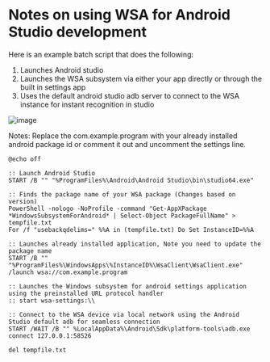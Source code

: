 # Notes on using WSA for Android Studio development

Here is an example batch script that does the following:
1. Launches Android studio
2. Launches the WSA subsystem via either your app directly or through the built in settings app
3. Uses the default android studio adb server to connect to the WSA instance for instant recognition in studio

![image](https://user-images.githubusercontent.com/2042793/218284168-8f69ff72-94a3-4bb5-b9f3-c0e852ea8d51.png)

Notes: 
  Replace the com.example.program with your already installed android package id or comment it out and uncomment the settings line. 
```batch
@echo off

:: Launch Android Studio
START /B "" "%ProgramFiles%\Android\Android Studio\bin\studio64.exe"

:: Finds the package name of your WSA package (Changes based on version)
PowerShell -nologo -NoProfile -command "Get-AppXPackage *WindowsSubsystemForAndroid* | Select-Object PackageFullName" > tempfile.txt
For /f "usebackqdelims=" %%A in (tempfile.txt) Do Set InstanceID=%%A

:: Launches already installed application, Note you need to update the package name
START /B "" "%ProgramFiles%\WindowsApps\%InstanceID%\WsaClient\WsaClient.exe" /launch wsa://com.example.program

:: Launches the Windows subsystem for android settings application using the preinstalled URL protocol handler
:: start wsa-settings:\\

:: Connect to the WSA device via local network using the Android Studio default adb for seamless connection
START /WAIT /B "" %LocalAppData%\Android\Sdk\platform-tools\adb.exe connect 127.0.0.1:58526

del tempfile.txt

```

